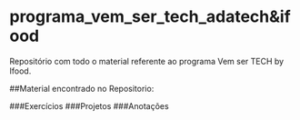 # programa_vem_ser_tech_adatech&ifood
Repositório com todo o material referente ao programa Vem ser TECH by Ifood.

##Material encontrado no Repositorio:

###Exercícios
###Projetos
###Anotações
